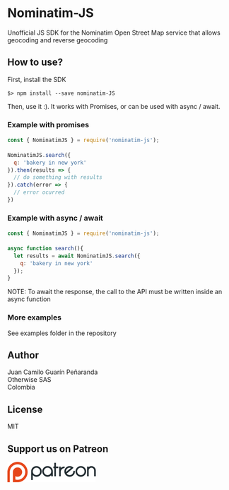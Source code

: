 # Nominatim-JS

Unofficial JS SDK for the Nominatim Open Street Map service that allows geocoding and reverse geocoding

## How to use?

First, install the SDK
``` 
$> npm install --save nominatim-JS
```

Then, use it :). It works with Promises, or can be used with async / await.

### Example with promises

```js
const { NominatimJS } = require('nominatim-js');

NominatimJS.search({
  q: 'bakery in new york'
}).then(results => {
  // do something with results
}).catch(error => {
  // error ocurred
})

```

### Example with async / await

```js
const { NominatimJS } = require('nominatim-js');

async function search(){
  let results = await NominatimJS.search({
    q: 'bakery in new york'
  });
}
```
NOTE: To await the response, the call to the API must be written inside an async function


### More examples 

See examples folder in the repository

## Author

Juan Camilo Guarín Peñaranda  
Otherwise SAS   
Colombia  

## License

MIT

## Support us on Patreon
[![patreon](./repo/patreon.png)](https://patreon.com/owsas)
